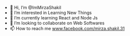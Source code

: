 - 👋 Hi, I’m @ImMirzaShakil
- 👀 I’m interested in Learning New Things
- 🌱 I’m currently learning React and Node Js
- 💞️ I’m looking to collaborate on Web Softwares
- 📫 How to reach me www.facebook.com/mirza.shakil.31

<!---
ImMirzaShakil/ImMirzaShakil is a ✨ special ✨ repository because its `README.md` (this file) appears on your GitHub profile.
You can click the Preview link to take a look at your changes.
--->
